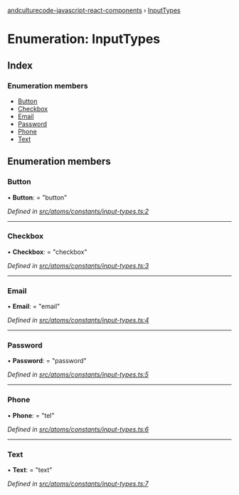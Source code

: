 [andculturecode-javascript-react-components](../README.md) › [InputTypes](inputtypes.md)

# Enumeration: InputTypes

## Index

### Enumeration members

* [Button](inputtypes.md#button)
* [Checkbox](inputtypes.md#checkbox)
* [Email](inputtypes.md#email)
* [Password](inputtypes.md#password)
* [Phone](inputtypes.md#phone)
* [Text](inputtypes.md#text)

## Enumeration members

###  Button

• **Button**: = "button"

*Defined in [src/atoms/constants/input-types.ts:2](https://github.com/AndcultureCode/AndcultureCode.JavaScript.React.Components/blob/d179e3a/src/atoms/constants/input-types.ts#L2)*

___

###  Checkbox

• **Checkbox**: = "checkbox"

*Defined in [src/atoms/constants/input-types.ts:3](https://github.com/AndcultureCode/AndcultureCode.JavaScript.React.Components/blob/d179e3a/src/atoms/constants/input-types.ts#L3)*

___

###  Email

• **Email**: = "email"

*Defined in [src/atoms/constants/input-types.ts:4](https://github.com/AndcultureCode/AndcultureCode.JavaScript.React.Components/blob/d179e3a/src/atoms/constants/input-types.ts#L4)*

___

###  Password

• **Password**: = "password"

*Defined in [src/atoms/constants/input-types.ts:5](https://github.com/AndcultureCode/AndcultureCode.JavaScript.React.Components/blob/d179e3a/src/atoms/constants/input-types.ts#L5)*

___

###  Phone

• **Phone**: = "tel"

*Defined in [src/atoms/constants/input-types.ts:6](https://github.com/AndcultureCode/AndcultureCode.JavaScript.React.Components/blob/d179e3a/src/atoms/constants/input-types.ts#L6)*

___

###  Text

• **Text**: = "text"

*Defined in [src/atoms/constants/input-types.ts:7](https://github.com/AndcultureCode/AndcultureCode.JavaScript.React.Components/blob/d179e3a/src/atoms/constants/input-types.ts#L7)*
